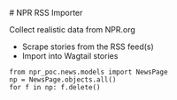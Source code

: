 # NPR RSS Importer

Collect realistic data from NPR.org

 - Scrape stories from the RSS feed(s)
 - Import into Wagtail stories

 ```
from npr_poc.news.models import NewsPage
np = NewsPage.objects.all()
for f in np: f.delete()
```